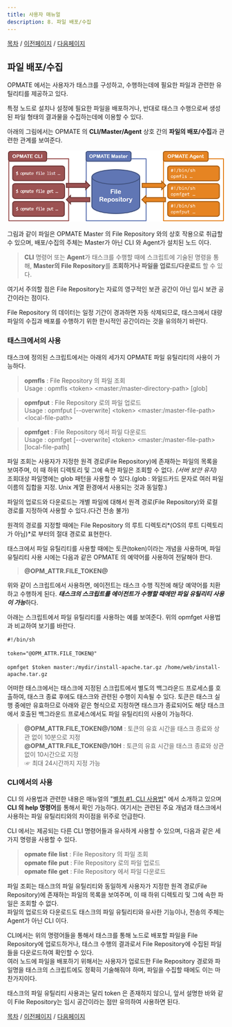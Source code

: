 ```yaml
---
title: 사용자 매뉴얼
description: 8. 파일 배포/수집
---
```


[목차](UserManual.md) / [이전페이지](UserManual7.md) / [다음페이지](UserManual9.md)

## 파일 배포/수집

OPMATE 에서는 사용자가 태스크를 구성하고, 수행하는데에 필요한 파일과 관련한 유틸리티를 제공하고 있다.

특정 노드로 설치나 설정에 필요한 파일을 배포하거나, 반대로 태스크 수행으로써 생성된 파일 형태의 결과물을 수집하는데에 이용할 수 있다.

아래의 그림에서는 OPMATE 의 **CLI/Master/Agent** 상호 간의 **파일의 배포/수집**과 관련한 관계를 보여준다.

![OPMATE_Summary](../../img/opmate-file-summary.png)

그림과 같이 파일은 OPMATE Master 의 File Repository 와의 상호 작용으로 취급할 수 있으며, 배포/수집의 주체는 Master가 아닌 CLI 와 Agent가 설치된 노드 이다.

>**CLI** 명령어 또는 **Agent**가 태스크를 수행할 때에 스크립트에 기술된 명령을 통해, **Master의 File Repository**를 **조회하거나 파일을 업로드/다운로드** 할 수 있다.

여기서 주의할 점은 File Repository는 자료의 영구적인 보관 공간이 아닌 임시 보관 공간이라는 점이다.

File Repository 의 데이터는 일정 기간이 경과하면 자동 삭제되므로, 태스크에서 대량 파일의 수집과 배포를 수행하기 위한 한시적인 공간이라는 것을 유의하기 바란다.

### 태스크에서의 사용

태스크에 정의된 스크립트에서는 아래의 세가지 OPMATE 파일 유틸리티의 사용이 가능하다.

>**opmfls** : File Repository 의 파일 조회<br>
>Usage : opmfls &lt;token&gt; &lt;master:/master-directory-path&gt; [glob]

>**opmfput** : File Repository 로의 파일 업로드<br>
Usage : opmfput [--overwrite] &lt;token&gt; &lt;master:/master-file-path&gt; &lt;local-file-path&gt;

>**opmfget** : File Repository 에서 파일 다운로드<br>
Usage : opmfget [--overwrite] &lt;token&gt; &lt;master:/master-file-path&gt; [local-file-path]

파일 조회는 사용자가 지정한 원격 경로(File Repository)에 존재하는 파일의 목록을 보여주며, 이 때 하위 디렉토리 및 그에 속한 파일은 조회할 수 없다. *(서버 보안 유지)*<br>
조회대상 파일명에는 glob 패턴을 사용할 수 있다.(glob : 와일드카드 문자로 여러 파일 이름의 집합을 지정. Unix 계열 환경에서 사용되는 것과 동일함.)

파일의 업로드와 다운로드는 개별 파일에 대해서 원격 경로(File Repository)와 로컬 경로를 지정하여 사용할 수 있다.(다건 전송 불가)

원격의 경로를 지정할 때에는 File Repository 의 루트 디렉토리*(OS의 루트 디렉토리가 아님)*로 부터의 절대 경로로 표현한다.

태스크에서 파일 유틸리티를 사용할 때에는 토큰(token)이라는 개념을 사용하며, 파일 유틸리티 사용 시에는 다음과 같은 OPMATE 의 예약어를 사용하여 전달해야 한다.

>**@OPM_ATTR.FILE_TOKEN@**

위와 같이 스크립트에서 사용하면, 에이전트는 태스크 수행 직전에 해당 예약어를 치환하고 수행하게 된다.
***태스크의 스크립트를 에이전트가 수행할 때에만 파일 유틸리티 사용이 가능***하다.

아래는 스크립트에서 파일 유틸리티를 사용하는 예를 보여준다. 위의 opmfget 사용법과 비교하여 보기를 바란다.

```
#!/bin/sh

token="@OPM_ATTR.FILE_TOKEN@"

opmfget $token master:/mydir/install-apache.tar.gz /home/web/install-apache.tar.gz
```

어떠한 태스크에서는 태스크에 지정된 스크립트에서 별도의 백그라운드 프로세스를 호출하여, 태스크 종료 후에도 태스크와 관련된 수행이 지속될 수 있다.
토큰은 태스크 실행 중에만 유효하므로 아래와 같은 형식으로 지정하면 태스크가 종료되어도 해당 태스크에서 호출된 백그라운드 프로세스에서도 파일 유틸리티의 사용이 가능하다.

>**@OPM_ATTR.FILE_TOKEN@/10M** : 토큰의 유효 시간을 태스크 종료와 상관 없이 10분으로 지정<br>
>**@OPM_ATTR.FILE_TOKEN@/10H** : 토큰의 유효 시간을 태스크 종료와 상관 없이 10시간으로 지정<br>
>☞ 최대 24시간까지 지정 가능

### CLI에서의 사용

CLI 의 사용법과 관련한 내용은 매뉴얼의 "[별첨 #1. CLI 사용법](UserManual9.md)" 에서 소개하고 있으며 **CLI 의 help 명령어**를 통해서 확인 가능하다.
여기서는 관련된 주요 개념과 태스크에서 사용하는 파일 유틸리티와의 차이점을 위주로 언급한다.

CLI 에서는 제공되는 다른 CLI 명령어들과 유사하게 사용할 수 있으며, 다음과 같은 세 가지 명령을 사용할 수 있다.

>**opmate file list** : File Repository 의 파일 조회<br>
>**opmate file put** : File Repository 로의 파일 업로드<br>
>**opmate file get** : File Repository 에서 파일 다운로드

파일 조회는 태스크의 파일 유틸리티와 동일하게 사용자가 지정한 원격 경로(File Repository)에 존재하는 파일의 목록을 보여주며, 이 때 하위 디렉토리 및 그에 속한 파일은 조회할 수 없다.<br>
파일의 업로드와 다운로드도 태스크의 파일 유틸리티와 유사한 기능이나, 전송의 주체는 Agent가 아닌 CLI 이다.

CLI에서는 위의 명령어들을 통해서 태스크를 통해 노드로 배포할 파일을 File Repository에 업로드하거나, 태스크 수행의 결과로서 File Repository에 수집된 파일들을 다운로드하여 확인할 수 있다.<br>
여러 노드에 파일을 배포하기 위해서는 사용자가 업로드한 File Repository 경로와 파일명을 태스크의 스크립트에도 정확히 기술해줘야 하며, 파일을 수집할 때에도 이는 마찬가지이다.

태스크의 파일 유틸리티 사용과는 달리 token 은 존재하지 않으니, 앞서 설명한 바와 같이 File Repository는 임시 공간이라는 점만 유의하여 사용하면 된다.

[목차](UserManual.md) / [이전페이지](UserManual7.md) / [다음페이지](UserManual9.md)